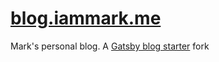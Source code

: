# [blog.iammark.me](https://blog.iammark.me/)

Mark's personal blog. A [Gatsby blog starter](https://github.com/gatsbyjs/gatsby-starter-blog) fork
